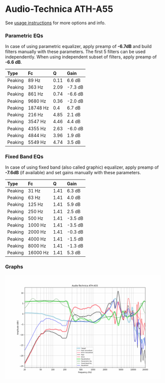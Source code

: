 # Audio-Technica ATH-A55
See [usage instructions](https://github.com/jaakkopasanen/AutoEq#usage) for more options and info.

### Parametric EQs
In case of using parametric equalizer, apply preamp of **-6.7dB** and build filters manually
with these parameters. The first 5 filters can be used independently.
When using independent subset of filters, apply preamp of **-6.6 dB**.

| Type    | Fc       |    Q | Gain    |
|:--------|:---------|:-----|:--------|
| Peaking | 89 Hz    | 0.11 | 6.6 dB  |
| Peaking | 363 Hz   | 2.09 | -7.3 dB |
| Peaking | 861 Hz   | 0.74 | -6.6 dB |
| Peaking | 9680 Hz  | 0.36 | -2.0 dB |
| Peaking | 18748 Hz | 0.4  | 6.7 dB  |
| Peaking | 216 Hz   | 4.85 | 2.1 dB  |
| Peaking | 3547 Hz  | 4.46 | 4.4 dB  |
| Peaking | 4355 Hz  | 2.63 | -6.0 dB |
| Peaking | 4844 Hz  | 3.96 | 1.9 dB  |
| Peaking | 5549 Hz  | 4.74 | 3.5 dB  |

### Fixed Band EQs
In case of using fixed band (also called graphic) equalizer, apply preamp of **-7.6dB**
(if available) and set gains manually with these parameters.

| Type    | Fc       |    Q | Gain    |
|:--------|:---------|:-----|:--------|
| Peaking | 31 Hz    | 1.41 | 6.3 dB  |
| Peaking | 63 Hz    | 1.41 | 4.0 dB  |
| Peaking | 125 Hz   | 1.41 | 5.9 dB  |
| Peaking | 250 Hz   | 1.41 | 2.5 dB  |
| Peaking | 500 Hz   | 1.41 | -3.5 dB |
| Peaking | 1000 Hz  | 1.41 | -3.5 dB |
| Peaking | 2000 Hz  | 1.41 | -0.3 dB |
| Peaking | 4000 Hz  | 1.41 | -1.5 dB |
| Peaking | 8000 Hz  | 1.41 | -1.3 dB |
| Peaking | 16000 Hz | 1.41 | 5.3 dB  |

### Graphs
![](./Audio-Technica%20ATH-A55.png)